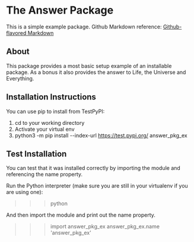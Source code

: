 # The Answer Package

This is a simple example package. 
Github Markdown reference:
[Github-flavored Markdown](https://guides.github.com/features/mastering-markdown/)


## About

This package provides a most basic setup example of an installable package.  As a bonus it also provides the answer to Life, the Universe and Everything.



## Installation Instructions

You can use pip to install from TestPyPI:

1. cd to your working directory
2. Activate your virtual env
3. python3 -m pip install --index-url https://test.pypi.org/ answer_pkg_ex


## Test Installation

You can test that it was installed correctly by importing the module and referencing the name property.

Run the Python interpreter (make sure you are still in your virtualenv if you are using one):

>>> python

And then import the module and print out the name property.

>>> import answer_pkg_ex
>>> answer_pkg_ex.name
'answer_pkg_ex'